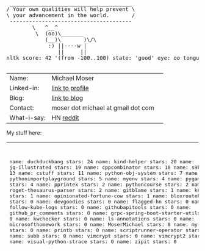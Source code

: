 <pre>

 ______________________________________
/ Your own qualities will help prevent \
\ your advancement in the world.       /
 --------------------------------------
        \   ^__^
         \  (oo)\_______
            (__)\       )\/\
             :) ||----w |
                ||     ||
nltk score: 42 '(from -100..100) state: 'good' eye: oo tongue: :)

</pre>

<table width ="100%">
<tr>
    <td>
        Name:       
    </td>
    <td>
        Michael Moser
    </td>
</tr>
<tr>
    <td>
        Linked-in:  
    </td>
    <td>
        <a href="https://www.linkedin.com/in/michael-moser-32211b1/">link to profile</a>
    <td>
</tr>
<tr>
    <td>
        Blog:       
    </td>
    <td>
        <a href="https://github.com/MoserMichael/my-notes/blob/master/dev-gotchas.md">link to blog</a>
    <td>
<tr>
<tr>
    <td>
        Contact:    
    </td>
    <td>
        moser dot michael at gmail dot com
    </td>
</tr>
<tr>
    <td>
         What-i-say:   
    </td>
    <td>
        <a hrf="https://news.ycombinator.com/user?id=MichaelMoser123">HN<a> <a href="https://www.reddit.com/user/michaemoser">reddit</a>
    </td>
</tr>
</table>

My stuff here:

<table width="100%" height="300">
<tr>
    <td>
        <pre>

name: duckduckbang stars:  24
name: kind-helper stars:  20
name: jq-illustrated stars:  19
name: cppcombinator stars:  18
name: s9k stars:  13
name: cstuff stars:  11
name: python-obj-system stars:  7
name: pythonimportplayground stars:  5
name: myenv stars:  4
name: pygamewrap stars:  4
name: pprintex stars:  2
name: pythoncourse stars:  2
name: roget-thesaurus-parser stars:  2
name: gitblame stars:  1
name: k8explain stars:  1
name: opinionated-fortune-cow stars:  1
name: bloxroutehomework stars:  0
name: devgoodies stars:  0
name: flagged-hn stars:  0
name: follow-kube-logs stars:  0
name: githubapitools stars:  0
name: github_pr_comments stars:  0
name: grpc-spring-boot-starter-utils stars:  0
name: kwchecker stars:  0
name: ls-annotations stars:  0
name: microsofthomework stars:  0
name: MoserMichael stars:  0
name: my-notes stars:  0
name: printb stars:  0
name: scriptrunner-operator stars:  0
name: subb stars:  0
name: vimcrypt stars:  0
name: vimcrypt2 stars:  0
name: visual-python-strace stars:  0
name: zipit stars:  0
***
total stars:  134

Traffic report

repo: python-obj-system views: total: 599 unique:  98
Views:
	 2021-11-28 00:00:00 total: 66 unique: 2
	 2021-11-29 00:00:00 total: 2 unique: 2
	 2021-11-30 00:00:00 total: 10 unique: 1
	 2021-12-01 00:00:00 total: 1 unique: 1
	 2021-12-02 00:00:00 total: 71 unique: 2
	 2021-12-03 00:00:00 total: 30 unique: 3
	 2021-12-04 00:00:00 total: 103 unique: 2
	 2021-12-05 00:00:00 total: 43 unique: 2
	 2021-12-06 00:00:00 total: 85 unique: 7
	 2021-12-07 00:00:00 total: 188 unique: 91
	 Referrers:
		Count: 319 Unique: 2 Url: github.com
		Count: 3 Unique: 2 Url: gist.github.com
		Count: 2 Unique: 2 Url: Bing
		Count: 2 Unique: 2 Url: reddit.com
		Count: 2 Unique: 1 Url: linkedin.com

repo: my-notes views: total: 49 unique:  3
Views:
	 2021-11-23 00:00:00 total: 3 unique: 1
	 2021-11-24 00:00:00 total: 3 unique: 1
	 2021-11-25 00:00:00 total: 22 unique: 2
	 2021-11-26 00:00:00 total: 6 unique: 1
	 2021-11-27 00:00:00 total: 1 unique: 1
	 2021-11-28 00:00:00 total: 7 unique: 2
	 2021-12-04 00:00:00 total: 4 unique: 1
	 2021-12-07 00:00:00 total: 3 unique: 2
	 Referrers:
		Count: 37 Unique: 2 Url: github.com

repo: devgoodies views: total: 41 unique:  17
Views:
	 2021-11-26 00:00:00 total: 14 unique: 4
	 2021-11-27 00:00:00 total: 7 unique: 3
	 2021-11-28 00:00:00 total: 1 unique: 1
	 2021-11-29 00:00:00 total: 11 unique: 3
	 2021-11-30 00:00:00 total: 1 unique: 1
	 2021-12-02 00:00:00 total: 2 unique: 2
	 2021-12-03 00:00:00 total: 2 unique: 2
	 2021-12-04 00:00:00 total: 1 unique: 1
	 2021-12-06 00:00:00 total: 2 unique: 1
	 Referrers:
		Count: 26 Unique: 14 Url: vim.org
		Count: 1 Unique: 1 Url: github.com

repo: duckduckbang views: total: 41 unique:  14
Views:
	 2021-11-23 00:00:00 total: 3 unique: 2
	 2021-11-24 00:00:00 total: 1 unique: 1
	 2021-11-27 00:00:00 total: 1 unique: 1
	 2021-12-01 00:00:00 total: 7 unique: 5
	 2021-12-02 00:00:00 total: 7 unique: 5
	 2021-12-03 00:00:00 total: 3 unique: 1
	 2021-12-04 00:00:00 total: 3 unique: 1
	 2021-12-05 00:00:00 total: 2 unique: 1
	 2021-12-07 00:00:00 total: 14 unique: 1
	 Referrers:
		Count: 9 Unique: 5 Url: github.com
		Count: 5 Unique: 5 Url: news.ycombinator.com
		Count: 1 Unique: 1 Url: DuckDuckGo

repo: grpc-spring-boot-starter-utils views: total: 23 unique:  2
Views:
	 2021-11-23 00:00:00 total: 12 unique: 1
	 2021-12-02 00:00:00 total: 11 unique: 1
	 Referrers:
		Count: 11 Unique: 1 Url: github.com

repo: s9k views: total: 21 unique:  12
Views:
	 2021-11-25 00:00:00 total: 1 unique: 1
	 2021-11-26 00:00:00 total: 1 unique: 1
	 2021-11-29 00:00:00 total: 2 unique: 1
	 2021-11-30 00:00:00 total: 1 unique: 1
	 2021-12-04 00:00:00 total: 7 unique: 3
	 2021-12-05 00:00:00 total: 8 unique: 4
	 2021-12-06 00:00:00 total: 1 unique: 1
	 Referrers:
		Count: 10 Unique: 6 Url: github.com
		Count: 4 Unique: 2 Url: news.ycombinator.com
		Count: 1 Unique: 1 Url: Google

repo: pythonimportplayground views: total: 19 unique:  11
Views:
	 2021-11-23 00:00:00 total: 1 unique: 1
	 2021-11-25 00:00:00 total: 2 unique: 2
	 2021-11-26 00:00:00 total: 1 unique: 1
	 2021-11-28 00:00:00 total: 1 unique: 1
	 2021-11-29 00:00:00 total: 2 unique: 2
	 2021-12-02 00:00:00 total: 3 unique: 1
	 2021-12-04 00:00:00 total: 1 unique: 1
	 2021-12-06 00:00:00 total: 1 unique: 1
	 2021-12-07 00:00:00 total: 7 unique: 6
	 Referrers:
		Count: 10 Unique: 3 Url: github.com
		Count: 1 Unique: 1 Url: reddit.com

repo: gitblame views: total: 15 unique:  8
Views:
	 2021-11-23 00:00:00 total: 5 unique: 2
	 2021-11-24 00:00:00 total: 4 unique: 2
	 2021-11-26 00:00:00 total: 3 unique: 2
	 2021-11-29 00:00:00 total: 1 unique: 1
	 2021-12-03 00:00:00 total: 1 unique: 1
	 2021-12-06 00:00:00 total: 1 unique: 1
	 Referrers:
		Count: 7 Unique: 5 Url: vim.org
		Count: 3 Unique: 1 Url: github.com

repo: cppcombinator views: total: 13 unique:  7
Views:
	 2021-11-25 00:00:00 total: 1 unique: 1
	 2021-11-26 00:00:00 total: 1 unique: 1
	 2021-11-29 00:00:00 total: 1 unique: 1
	 2021-12-01 00:00:00 total: 1 unique: 1
	 2021-12-02 00:00:00 total: 2 unique: 1
	 2021-12-03 00:00:00 total: 1 unique: 1
	 2021-12-04 00:00:00 total: 4 unique: 1
	 2021-12-06 00:00:00 total: 2 unique: 1
	 Referrers:
		Count: 11 Unique: 6 Url: github.com

repo: kind-helper views: total: 12 unique:  2
Views:
	 2021-11-24 00:00:00 total: 2 unique: 1
	 2021-11-29 00:00:00 total: 2 unique: 1
	 2021-12-03 00:00:00 total: 1 unique: 1
	 2021-12-07 00:00:00 total: 7 unique: 1
	 Referrers:
		Count: 4 Unique: 1 Url: github.com
		Count: 1 Unique: 1 Url: news.ycombinator.com

repo: pprintex views: total: 10 unique:  5
Views:
	 2021-11-26 00:00:00 total: 1 unique: 1
	 2021-11-28 00:00:00 total: 1 unique: 1
	 2021-12-01 00:00:00 total: 3 unique: 1
	 2021-12-03 00:00:00 total: 1 unique: 1
	 2021-12-06 00:00:00 total: 3 unique: 1
	 2021-12-07 00:00:00 total: 1 unique: 1
	 Referrers:
		Count: 2 Unique: 1 Url: github.com

repo: MoserMichael views: total: 9 unique:  2
Views:
	 2021-12-07 00:00:00 total: 9 unique: 2

repo: pygamewrap views: total: 9 unique:  6
Views:
	 2021-11-23 00:00:00 total: 1 unique: 1
	 2021-11-27 00:00:00 total: 2 unique: 1
	 2021-11-28 00:00:00 total: 1 unique: 1
	 2021-11-29 00:00:00 total: 1 unique: 1
	 2021-12-01 00:00:00 total: 3 unique: 2
	 2021-12-02 00:00:00 total: 1 unique: 1
	 Referrers:
		Count: 3 Unique: 2 Url: github.com
		Count: 1 Unique: 1 Url: pypi.org
		Count: 1 Unique: 1 Url: Google

repo: roget-thesaurus-parser views: total: 7 unique:  3
Views:
	 2021-12-01 00:00:00 total: 2 unique: 1
	 2021-12-04 00:00:00 total: 1 unique: 1
	 2021-12-05 00:00:00 total: 4 unique: 1
	 Referrers:
		Count: 3 Unique: 2 Url: github.com
		Count: 2 Unique: 1 Url: Google

repo: cstuff views: total: 5 unique:  1
Views:
	 2021-11-26 00:00:00 total: 2 unique: 1
	 2021-11-29 00:00:00 total: 2 unique: 1
	 2021-12-03 00:00:00 total: 1 unique: 1

repo: flagged-hn views: total: 5 unique:  2
Views:
	 2021-11-23 00:00:00 total: 3 unique: 1
	 2021-11-25 00:00:00 total: 2 unique: 1
	 Referrers:
		Count: 2 Unique: 1 Url: github.com

repo: printb views: total: 4 unique:  2
Views:
	 2021-11-29 00:00:00 total: 1 unique: 1
	 2021-12-04 00:00:00 total: 1 unique: 1
	 2021-12-05 00:00:00 total: 1 unique: 1
	 2021-12-06 00:00:00 total: 1 unique: 1

repo: vimcrypt2 views: total: 4 unique:  4
Views:
	 2021-11-23 00:00:00 total: 1 unique: 1
	 2021-11-24 00:00:00 total: 2 unique: 2
	 2021-11-25 00:00:00 total: 1 unique: 1
	 Referrers:
		Count: 2 Unique: 2 Url: vim.org
		Count: 1 Unique: 1 Url: github.com

repo: bloxroutehomework views: total: 3 unique:  1
Views:
	 2021-11-23 00:00:00 total: 3 unique: 1

repo: githubapitools views: total: 3 unique:  1
Views:
	 2021-11-25 00:00:00 total: 1 unique: 1
	 2021-12-07 00:00:00 total: 2 unique: 1
	 Referrers:
		Count: 1 Unique: 1 Url: github.com

repo: myenv views: total: 3 unique:  2
Views:
	 2021-11-26 00:00:00 total: 1 unique: 1
	 2021-12-02 00:00:00 total: 2 unique: 1
	 Referrers:
		Count: 3 Unique: 2 Url: github.com

repo: opinionated-fortune-cow views: total: 3 unique:  1
Views:
	 2021-12-07 00:00:00 total: 3 unique: 1

repo: kwchecker views: total: 2 unique:  2
Views:
	 2021-11-24 00:00:00 total: 1 unique: 1
	 2021-11-28 00:00:00 total: 1 unique: 1
	 Referrers:
		Count: 1 Unique: 1 Url: DuckDuckGo

repo: subb views: total: 2 unique:  1
Views:
	 2021-11-28 00:00:00 total: 2 unique: 1

repo: zipit views: total: 2 unique:  2
Views:
	 2021-11-26 00:00:00 total: 1 unique: 1
	 2021-12-03 00:00:00 total: 1 unique: 1
	 Referrers:
		Count: 2 Unique: 2 Url: Google

repo: follow-kube-logs views: total: 1 unique:  1
Views:
	 2021-12-04 00:00:00 total: 1 unique: 1
	 Referrers:
		Count: 1 Unique: 1 Url: github.com

repo: ls-annotations views: total: 1 unique:  1
Views:
	 2021-12-04 00:00:00 total: 1 unique: 1
	 Referrers:
		Count: 1 Unique: 1 Url: awesomeopensource.com

repo: visual-python-strace views: total: 1 unique:  1
Views:
	 2021-11-30 00:00:00 total: 1 unique: 1

repo: github_pr_comments views: total: 0 unique:  0

repo: jq-illustrated views: total: 0 unique:  0

repo: k8explain views: total: 0 unique:  0

repo: microsofthomework views: total: 0 unique:  0

repo: pythoncourse views: total: 0 unique:  0

repo: scriptrunner-operator views: total: 0 unique:  0

repo: vimcrypt views: total: 0 unique:  0


***
Total views: 907
    </pre>
  </td>
</table>

